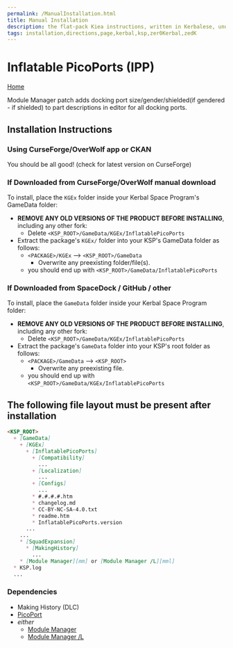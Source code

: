 ```yaml
---
permalink: /ManualInstallation.html
title: Manual Installation
description: the flat-pack Kiea instructions, written in Kerbalese, unusally present
tags: installation,directions,page,kerbal,ksp,zer0Kerbal,zedK
---
```


<!-- ManualInstallation.md v1.1.7.0
Inflatable PicoPorts (IPP)
created: 01 Oct 2019
updated: 18 Apr 2022 -->

<!-- based upon work by Lisias -->

# Inflatable PicoPorts (IPP)

[Home](./index.md)

Module Manager patch adds docking port size/gender/shielded(if gendered - if shielded) to part descriptions in editor for all docking ports.

## Installation Instructions

### Using CurseForge/OverWolf app or CKAN

You should be all good! (check for latest version on CurseForge)

### If Downloaded from CurseForge/OverWolf manual download

To install, place the `KGEx` folder inside your Kerbal Space Program's GameData folder:

* **REMOVE ANY OLD VERSIONS OF THE PRODUCT BEFORE INSTALLING**, including any other fork:
  * Delete `<KSP_ROOT>/GameData/KGEx/InflatablePicoPorts`
* Extract the package's `KGEx/` folder into your KSP's GameData folder as follows:
  * `<PACKAGE>/KGEx` --> `<KSP_ROOT>/GameData`
    * Overwrite any preexisting folder/file(s).
  * you should end up with `<KSP_ROOT>/GameData/InflatablePicoPorts`

### If Downloaded from SpaceDock / GitHub / other

To install, place the `GameData` folder inside your Kerbal Space Program folder:

* **REMOVE ANY OLD VERSIONS OF THE PRODUCT BEFORE INSTALLING**, including any other fork:
  * Delete `<KSP_ROOT>/GameData/KGEx/InflatablePicoPorts`
* Extract the package's `GameData` folder into your KSP's root folder as follows:
  * `<PACKAGE>/GameData` --> `<KSP_ROOT>`
    * Overwrite any preexisting file.
  * you should end up with `<KSP_ROOT>/GameData/KGEx/InflatablePicoPorts`

## The following file layout must be present after installation

```markdown
<KSP_ROOT>
  + [GameData]
    + [KGEx]
      + [InflatablePicoPorts]
        + [Compatibility]
          ...
        + [Localization]
          ...
        + [Configs]
          ...
        * #.#.#.#.htm
        * changelog.md
        * CC-BY-NC-SA-4.0.txt
        * readme.htm
        * InflatablePicoPorts.version
      ...
    ...
    * [SquadExpansion]
      * [MakingHistory]
        ...
    * [Module Manager][mm] or [Module Manager /L][mml]
  * KSP.log
  ...
```

### Dependencies

* Making History (DLC)
* [PicoPort][pp]
* *either*
  * [Module Manager][mm]
  * [Module Manager /L][mml]

[mm]: https://forum.kerbalspaceprogram.com/index.php?/topic/50533-*/ "Module Manager"
[mml]: https://github.com/net-lisias-ksp/ModuleManager "Module Manager /L"
[pp]: https://forum.kerbalspaceprogram.com/index.php?/topic/190319-*/ "PicoPort"
